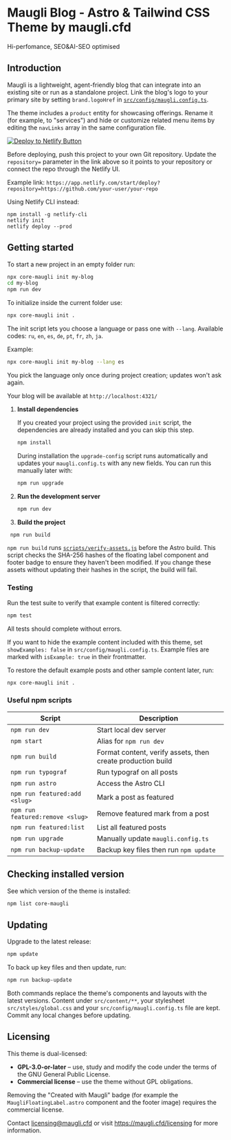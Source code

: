 # Maugli Blog - Astro & Tailwind CSS Theme by maugli.cfd

Hi-perfomance, SEO&AI-SEO optimised

## Introduction

Maugli is a lightweight, agent-friendly blog that can integrate into an existing site or run as a standalone project. Link the blog's logo to your primary site by setting `brand.logoHref` in [`src/config/maugli.config.ts`](src/config/maugli.config.ts).

The theme includes a `product` entity for showcasing offerings. Rename it (for example, to "services") and hide or customize related menu items by editing the `navLinks` array in the same configuration file.

[![Deploy to Netlify Button](https://www.netlify.com/img/deploy/button.svg)](https://app.netlify.com/start/deploy?repository=https://github.com/dashapps/maugli-astro-theme)

Before deploying, push this project to your own Git repository. Update the
`repository=` parameter in the link above so it points to your repository or
connect the repo through the Netlify UI.

Example link:
`https://app.netlify.com/start/deploy?repository=https://github.com/your-user/your-repo`

Using Netlify CLI instead:

```
npm install -g netlify-cli
netlify init
netlify deploy --prod
```

## Getting started

To start a new project in an empty folder run:

```bash
npx core-maugli init my-blog
cd my-blog
npm run dev
```

To initialize inside the current folder use:

```bash
npx core-maugli init .
```

The init script lets you choose a language or pass one with `--lang`. Available codes: `ru`, `en`, `es`, `de`, `pt`, `fr`, `zh`, `ja`.

Example:

```bash
npx core-maugli init my-blog --lang es
```

You pick the language only once during project creation; updates won't ask again.

Your blog will be available at `http://localhost:4321/`

1. **Install dependencies**

   If you created your project using the provided `init` script, the
   dependencies are already installed and you can skip this step.

   ```bash
   npm install
   ```

   During installation the `upgrade-config` script runs automatically
   and updates your `maugli.config.ts` with any new fields. You can run
   this manually later with:

   ```bash
   npm run upgrade
   ```

2. **Run the development server**

   ```bash
   npm run dev
   ```

3. **Build the project**

```bash
 npm run build
```

`npm run build` runs [`scripts/verify-assets.js`](scripts/verify-assets.js)
before the Astro build. This script checks the SHA-256 hashes of the
floating label component and footer badge to ensure they haven't been
modified. If you change these assets without updating their hashes in
the script, the build will fail.

### Testing

Run the test suite to verify that example content is filtered correctly:

```bash
npm test
```

All tests should complete without errors.

If you want to hide the example content included with this theme, set
`showExamples: false` in `src/config/maugli.config.ts`. Example files are
marked with `isExample: true` in their frontmatter.

To restore the default example posts and other sample content later, run:

```bash
npx core-maugli init .
```

### Useful npm scripts

| Script                           | Description                                 |
| -------------------------------- | ------------------------------------------- |
| `npm run dev`                    | Start local dev server                      |
| `npm start`                      | Alias for `npm run dev`                     |
| `npm run build`                  | Format content, verify assets, then create production build |
| `npm run typograf`               | Run typograf on all posts                   |
| `npm run astro`                  | Access the Astro CLI                        |
| `npm run featured:add <slug>`    | Mark a post as featured                     |
| `npm run featured:remove <slug>` | Remove featured mark from a post            |
| `npm run featured:list`          | List all featured posts                     |
| `npm run upgrade`                | Manually update `maugli.config.ts`          |
| `npm run backup-update`          | Backup key files then run `npm update`      |

## Checking installed version

See which version of the theme is installed:

```bash
npm list core-maugli
```

## Updating

Upgrade to the latest release:

```bash
npm update
```

To back up key files and then update, run:

```bash
npm run backup-update
```

Both commands replace the theme's components and layouts with the latest versions. Content under `src/content/**`, your stylesheet `src/styles/global.css` and your `src/config/maugli.config.ts` file are kept. Commit any local changes before updating.

## Licensing

This theme is dual-licensed:

- **GPL-3.0-or-later** – use, study and modify the code under the terms of the
  GNU General Public License.
- **Commercial license** – use the theme without GPL obligations.

Removing the "Created with Maugli" badge (for example the
`MaugliFloatingLabel.astro` component and the footer image) requires the
commercial license.

Contact <licensing@maugli.cfd> or visit
<https://maugli.cfd/licensing> for more information.
